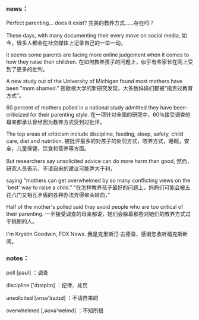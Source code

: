 ### news：

Perfect parenting... does it exist? 完美的教养方式……存在吗？

These days, with many documenting their every move on social media, 如今，很多人都会在社交媒体上记录自己的一举一动，

it seems some parents are facing more online judgement when it comes to how they raise their children. 在如何教养孩子的问题上，似乎有些家长在网上受到了更多的批判。

A new study out of the University of Michigan found most mothers have been "mom shamed." 密歇根大学的新研究发现，大多数妈妈们都被“指责过教育方式”。

60 percent of mothers polled in a national study admitted they have been-criticized for their parenting style. 在一项针对全国的研究中，60％接受调查的母亲都承认曾经因为教养方式受到过批评。

The top areas of criticism include discipline, feeding, sleep, safety, child care, diet and nutrition. 被批评最多的对孩子的处罚方式，喂养方式，睡眠，安全，儿童保健，饮食和营养等方面。

But researchers say unsolicited advice can do more harm than good, 然而，研究人员表示，不请自来的建议可能弊大于利，

saying "mothers can get overwhelmed by so many conflicting views on the 'best' way to raise a child." “在怎样教养孩子最好的问题上，妈妈们可能会被五花八门又相互矛盾的各种办法弄得晕头转向，”

Half of the mother's polled said they avoid people who are too critical of their parenting. 一半接受调查的母亲都说，她们会躲着那些对她们的教养方式过于挑剔的人。

I'm Krystin Goodwin, FOX News. 我是克里斯汀·古德温，感谢您收听福克斯新闻。

### notes：

poll  [pəʊl] ：调查

discipline  ['dɪsɪplɪn] ：纪律、处罚

unsolicited  [ʌnsə'lɪsɪtɪd]  ：不请自来的 

overwhelmed  [,əʊvə'welmd] ：不知所措



